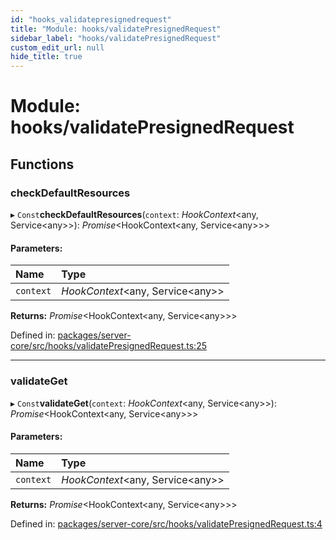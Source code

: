 ```yaml
---
id: "hooks_validatepresignedrequest"
title: "Module: hooks/validatePresignedRequest"
sidebar_label: "hooks/validatePresignedRequest"
custom_edit_url: null
hide_title: true
---
```


# Module: hooks/validatePresignedRequest

## Functions

### checkDefaultResources

▸ `Const`**checkDefaultResources**(`context`: *HookContext*<any, Service<any\>\>): *Promise*<HookContext<any, Service<any\>\>\>

#### Parameters:

Name | Type |
:------ | :------ |
`context` | *HookContext*<any, Service<any\>\> |

**Returns:** *Promise*<HookContext<any, Service<any\>\>\>

Defined in: [packages/server-core/src/hooks/validatePresignedRequest.ts:25](https://github.com/xr3ngine/xr3ngine/blob/a16a45d7e/packages/server-core/src/hooks/validatePresignedRequest.ts#L25)

___

### validateGet

▸ `Const`**validateGet**(`context`: *HookContext*<any, Service<any\>\>): *Promise*<HookContext<any, Service<any\>\>\>

#### Parameters:

Name | Type |
:------ | :------ |
`context` | *HookContext*<any, Service<any\>\> |

**Returns:** *Promise*<HookContext<any, Service<any\>\>\>

Defined in: [packages/server-core/src/hooks/validatePresignedRequest.ts:4](https://github.com/xr3ngine/xr3ngine/blob/a16a45d7e/packages/server-core/src/hooks/validatePresignedRequest.ts#L4)
